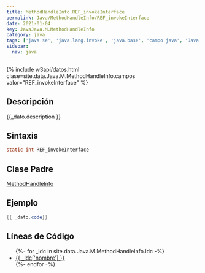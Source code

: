 ```yaml
---
title: MethodHandleInfo.REF_invokeInterface
permalink: Java/MethodHandleInfo/REF_invokeInterface
date: 2021-01-04
key: JavaJava.M.MethodHandleInfo
category: java
tags: ['java se', 'java.lang.invoke', 'java.base', 'campo java', 'Java 1.8']
sidebar: 
  nav: java
---
```


{% include w3api/datos.html clase=site.data.Java.M.MethodHandleInfo.campos valor="REF_invokeInterface" %}

## Descripción
{{_dato.description }}

## Sintaxis
~~~java
static int REF_invokeInterface
~~~

## Clase Padre
[MethodHandleInfo](/Java/MethodHandleInfo/)

## Ejemplo
~~~java
{{ _dato.code}}
~~~

## Líneas de Código
<ul>
{%- for _ldc in site.data.Java.M.MethodHandleInfo.ldc -%}
   <li>
       <a href="{{_ldc['url'] }}">{{ _ldc['nombre'] }}</a>
   </li>
{%- endfor -%}
</ul>
